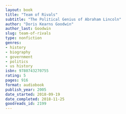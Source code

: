 ```yaml
---
layout: book
title: "Team of Rivals"
subtitle: "The Political Genius of Abraham Lincoln"
author: "Doris Kearns Goodwin"
author_last: Goodwin
slug: team-of-rivals
type: nonfiction
genres:
- history
- biography
- government
- politics
- us history
isbn: 9780743270755
rating: 5
pages: 916
format: audiobook
publish_year: 2005
date_started: 2018-09-19
date_completed: 2018-11-25
goodreads_id: 2199
---
```

